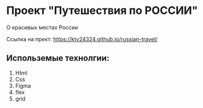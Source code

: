 # Проект "Путешествия по РОССИИ"

О красивых местах России

Ссылка на прект: https://ktv24324.github.io/russian-travel/

## Использемые технолгии:
1. Html
2. Css
3. Figma
4. flex
5. grid